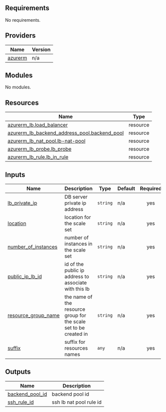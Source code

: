<!-- BEGIN_TF_DOCS -->
## Requirements

No requirements.

## Providers

| Name | Version |
|------|---------|
| <a name="provider_azurerm"></a> [azurerm](#provider\_azurerm) | n/a |

## Modules

No modules.

## Resources

| Name | Type |
|------|------|
| [azurerm_lb.load_balancer](https://registry.terraform.io/providers/hashicorp/azurerm/latest/docs/resources/lb) | resource |
| [azurerm_lb_backend_address_pool.backend_pool](https://registry.terraform.io/providers/hashicorp/azurerm/latest/docs/resources/lb_backend_address_pool) | resource |
| [azurerm_lb_nat_pool.lb-nat-pool](https://registry.terraform.io/providers/hashicorp/azurerm/latest/docs/resources/lb_nat_pool) | resource |
| [azurerm_lb_probe.lb_probe](https://registry.terraform.io/providers/hashicorp/azurerm/latest/docs/resources/lb_probe) | resource |
| [azurerm_lb_rule.lb_in_rule](https://registry.terraform.io/providers/hashicorp/azurerm/latest/docs/resources/lb_rule) | resource |

## Inputs

| Name | Description | Type | Default | Required |
|------|-------------|------|---------|:--------:|
| <a name="input_lb_private_ip"></a> [lb\_private\_ip](#input\_lb\_private\_ip) | DB server private ip address | `string` | n/a | yes |
| <a name="input_location"></a> [location](#input\_location) | location for the scale set | `string` | n/a | yes |
| <a name="input_number_of_instances"></a> [number\_of\_instances](#input\_number\_of\_instances) | number of instances in the scale set | `string` | n/a | yes |
| <a name="input_public_ip_lb_id"></a> [public\_ip\_lb\_id](#input\_public\_ip\_lb\_id) | id of the public ip address to associate with this lb | `string` | n/a | yes |
| <a name="input_resource_group_name"></a> [resource\_group\_name](#input\_resource\_group\_name) | the name of the resource group for the scale set to be created in | `string` | n/a | yes |
| <a name="input_suffix"></a> [suffix](#input\_suffix) | suffix for resources names | `any` | n/a | yes |

## Outputs

| Name | Description |
|------|-------------|
| <a name="output_backend_pool_id"></a> [backend\_pool\_id](#output\_backend\_pool\_id) | backend pool id |
| <a name="output_ssh_rule_id"></a> [ssh\_rule\_id](#output\_ssh\_rule\_id) | ssh lb nat pool rule id |
<!-- END_TF_DOCS -->